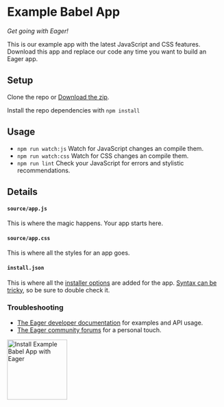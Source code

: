 # Example Babel App

*Get going with Eager!*

This is our example app with the latest JavaScript and CSS features.
Download this app and replace our code any time you want to build an Eager app.

## Setup

Clone the repo or <a href="https://github.com/EagerApps/ExampleBabelApp/archive/v1.0.0.zip" >Download the zip</a>.

Install the repo dependencies with `npm install`

## Usage

* `npm run watch:js` Watch for JavaScript changes an compile them.
* `npm run watch:css` Watch for CSS changes an compile them.
* `npm run lint` Check your JavaScript for errors and stylistic recommendations.

## Details

#### `source/app.js`

This is where the magic happens. Your app starts here.

#### `source/app.css`

This is where all the styles for an app goes.

#### `install.json`

This is where all the <a href="https://eager.io/developer/docs/install-json">installer options</a> are added for the app.
<a href="http://install.json.is/">Syntax can be tricky</a>, so be sure to double check it.

### Troubleshooting

- <a href="https://eager.io/developer/docs/getting-started">The Eager developer documentation</a> for examples and API usage.
- <a href="http://community.eager.io/">The Eager community forums</a> for a personal touch.

<a href="https://eager.io/app/example-babel-app/install?source=button">
  <img
    src="https://install.eager.io/install-button.png"
    alt="Install Example Babel App with Eager"
    border="0"
    width="140">
</a>

